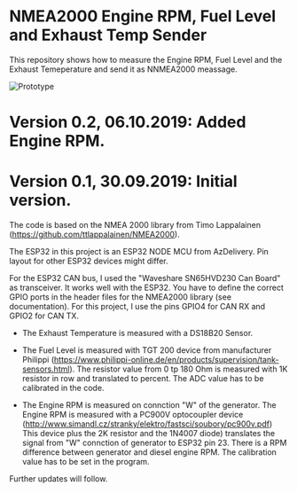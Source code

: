 # NMEA2000 Engine RPM, Fuel Level and Exhaust Temp Sender
This repository shows how to measure the Engine RPM, Fuel Level and the Exhaust Temeperature and send it as NNMEA2000 meassage.

![Prototype](https://github.com/AK-Homberger/NMEA2000-Fuel-and-Exhaust-Temperature-Sender/blob/master/NMEA2000%20Interface.png)

# Version 0.2, 06.10.2019: Added Engine RPM.

# Version 0.1, 30.09.2019: Initial version.

The code is based on the NMEA 2000 library from Timo Lappalainen (https://github.com/ttlappalainen/NMEA2000).

The ESP32 in this project is an ESP32 NODE MCU from AzDelivery. Pin layout for other ESP32 devices might differ.

For the ESP32 CAN bus, I used the "Waveshare SN65HVD230 Can Board" as transceiver. It works well with the ESP32.
You have to define the correct GPIO ports in the header files for the NMEA2000 library (see documentation). For this project, I use the pins GPIO4 for CAN RX and GPIO2 for CAN TX. 

- The Exhaust Temperature is measured with a DS18B20 Sensor.


- The Fuel Level is measured with TGT 200 device from manufacturer Philippi (https://www.philippi-online.de/en/products/supervision/tank-sensors.html). The resistor value from 0 tp 180 Ohm is measured with 1K resistor in row and translated to percent. The ADC value has to be calibrated in the code.


- The Engine RPM is measured on connction "W" of the generator. The Engine RPM is measured with a PC900V optocoupler device (http://www.simandl.cz/stranky/elektro/fastsci/soubory/pc900v.pdf)
This device plus the 2K resistor and the 1N4007 diode) translates the signal from "W" connction of generator to ESP32 pin 23.
There is a RPM difference between generator and diesel engine RPM. The calibration value has to be set in the program.


Further updates will follow.

